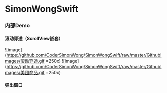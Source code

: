 # SimonWongSwift

### 内部Demo

#### 滚动穿透（ScrollView嵌套）
![image](https://github.com/CoderSimonWong/SimonWongSwift/raw/master/GithubImages/滚动穿透.gif =250x)
![image](https://github.com/CoderSimonWong/SimonWongSwift/raw/master/GithubImages/美团商品.gif =250x)

#### 弹出窗口
